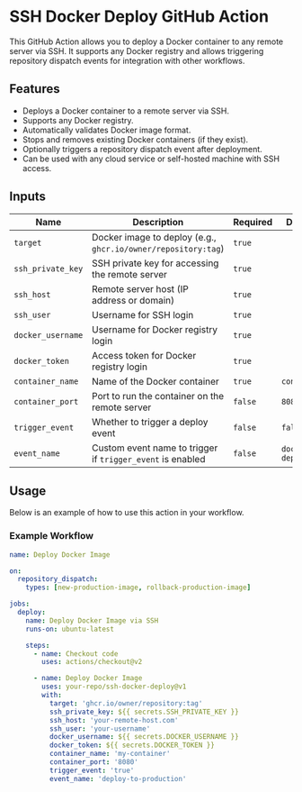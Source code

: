 # SSH Docker Deploy GitHub Action

This GitHub Action allows you to deploy a Docker container to any remote server via SSH. It supports any Docker registry and allows triggering repository dispatch events for integration with other workflows.

## Features

- Deploys a Docker container to a remote server via SSH.
- Supports any Docker registry.
- Automatically validates Docker image format.
- Stops and removes existing Docker containers (if they exist).
- Optionally triggers a repository dispatch event after deployment.
- Can be used with any cloud service or self-hosted machine with SSH access.

## Inputs

| Name               | Description                                                                  | Required | Default        |
|--------------------|------------------------------------------------------------------------------|----------|----------------|
| `target`           | Docker image to deploy (e.g., `ghcr.io/owner/repository:tag`)                | `true`   |                |
| `ssh_private_key`  | SSH private key for accessing the remote server                              | `true`   |                |
| `ssh_host`         | Remote server host (IP address or domain)                                    | `true`   |                |
| `ssh_user`         | Username for SSH login                                                       | `true`   |                |
| `docker_username`  | Username for Docker registry login                                           | `true`   |                |
| `docker_token`     | Access token for Docker registry login                                       | `true`   |                |
| `container_name`   | Name of the Docker container                                                 | `true`   | `container`    |
| `container_port`   | Port to run the container on the remote server                               | `false`  | `8080`         |
| `trigger_event`    | Whether to trigger a deploy event                                            | `false`  | `false`        |
| `event_name`       | Custom event name to trigger if `trigger_event` is enabled                   | `false`  | `docker-deploy`|

## Usage

Below is an example of how to use this action in your workflow.

### Example Workflow

```yaml
name: Deploy Docker Image

on:
  repository_dispatch:
    types: [new-production-image, rollback-production-image]

jobs:
  deploy:
    name: Deploy Docker Image via SSH
    runs-on: ubuntu-latest

    steps:
      - name: Checkout code
        uses: actions/checkout@v2

      - name: Deploy Docker Image
        uses: your-repo/ssh-docker-deploy@v1
        with:
          target: 'ghcr.io/owner/repository:tag'
          ssh_private_key: ${{ secrets.SSH_PRIVATE_KEY }}
          ssh_host: 'your-remote-host.com'
          ssh_user: 'your-username'
          docker_username: ${{ secrets.DOCKER_USERNAME }}
          docker_token: ${{ secrets.DOCKER_TOKEN }}
          container_name: 'my-container'
          container_port: '8080'
          trigger_event: 'true'
          event_name: 'deploy-to-production'
```
